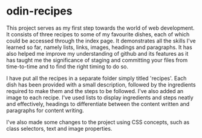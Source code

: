 # odin-recipes
This project serves as my first step towards the world of web development. It consists of three recipes to some of my favourite dishes, each of which could be accessed through the index page. It demonstrates all the skills I've learned so far, namely lists, links, images, headings and paragraphs. It has also helped me improve my understanding of github and its features as it has taught me the significance of staging and committing your files from time-to-time and to find the right timing to do so.

I have put all the recipes in a separate folder simply titled 'recipes'. Each dish has been provided with a small description, followed by the ingredients required to make them and the steps to be followed. I've also added an image to each recipe. I've used lists to display ingredients and steps neatly and effectively, headings to differentiate between the content written and paragraphs for content writing.

I've also made some changes to the project using CSS concepts, such as class selectors, text and image properties. 